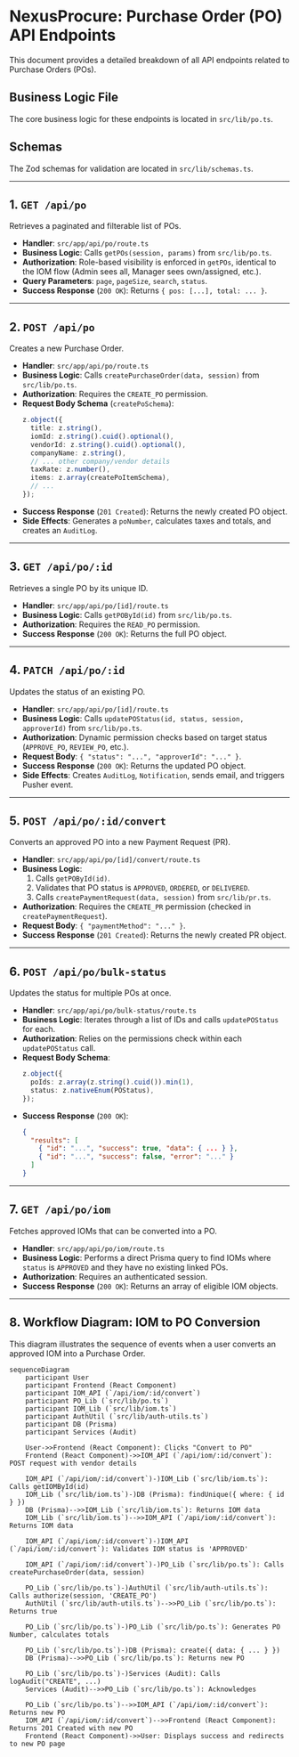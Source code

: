 # NexusProcure: Purchase Order (PO) API Endpoints

This document provides a detailed breakdown of all API endpoints related to Purchase Orders (POs).

## Business Logic File
The core business logic for these endpoints is located in `src/lib/po.ts`.

## Schemas
The Zod schemas for validation are located in `src/lib/schemas.ts`.

---

## 1. `GET /api/po`

Retrieves a paginated and filterable list of POs.

*   **Handler**: `src/app/api/po/route.ts`
*   **Business Logic**: Calls `getPOs(session, params)` from `src/lib/po.ts`.
*   **Authorization**: Role-based visibility is enforced in `getPOs`, identical to the IOM flow (Admin sees all, Manager sees own/assigned, etc.).
*   **Query Parameters**: `page`, `pageSize`, `search`, `status`.
*   **Success Response** (`200 OK`): Returns `{ pos: [...], total: ... }`.

---

## 2. `POST /api/po`

Creates a new Purchase Order.

*   **Handler**: `src/app/api/po/route.ts`
*   **Business Logic**: Calls `createPurchaseOrder(data, session)` from `src/lib/po.ts`.
*   **Authorization**: Requires the `CREATE_PO` permission.
*   **Request Body Schema** (`createPoSchema`):
    ```typescript
    z.object({
      title: z.string(),
      iomId: z.string().cuid().optional(),
      vendorId: z.string().cuid().optional(),
      companyName: z.string(),
      // ... other company/vendor details
      taxRate: z.number(),
      items: z.array(createPoItemSchema),
      // ...
    });
    ```
*   **Success Response** (`201 Created`): Returns the newly created PO object.
*   **Side Effects**: Generates a `poNumber`, calculates taxes and totals, and creates an `AuditLog`.

---

## 3. `GET /api/po/:id`

Retrieves a single PO by its unique ID.

*   **Handler**: `src/app/api/po/[id]/route.ts`
*   **Business Logic**: Calls `getPOById(id)` from `src/lib/po.ts`.
*   **Authorization**: Requires the `READ_PO` permission.
*   **Success Response** (`200 OK`): Returns the full PO object.

---

## 4. `PATCH /api/po/:id`

Updates the status of an existing PO.

*   **Handler**: `src/app/api/po/[id]/route.ts`
*   **Business Logic**: Calls `updatePOStatus(id, status, session, approverId)` from `src/lib/po.ts`.
*   **Authorization**: Dynamic permission checks based on target status (`APPROVE_PO`, `REVIEW_PO`, etc.).
*   **Request Body**: `{ "status": "...", "approverId": "..." }`.
*   **Success Response** (`200 OK`): Returns the updated PO object.
*   **Side Effects**: Creates `AuditLog`, `Notification`, sends email, and triggers Pusher event.

---

## 5. `POST /api/po/:id/convert`

Converts an approved PO into a new Payment Request (PR).

*   **Handler**: `src/app/api/po/[id]/convert/route.ts`
*   **Business Logic**:
    1.  Calls `getPOById(id)`.
    2.  Validates that PO status is `APPROVED`, `ORDERED`, or `DELIVERED`.
    3.  Calls `createPaymentRequest(data, session)` from `src/lib/pr.ts`.
*   **Authorization**: Requires the `CREATE_PR` permission (checked in `createPaymentRequest`).
*   **Request Body**: `{ "paymentMethod": "..." }`.
*   **Success Response** (`201 Created`): Returns the newly created PR object.

---

## 6. `POST /api/po/bulk-status`

Updates the status for multiple POs at once.

*   **Handler**: `src/app/api/po/bulk-status/route.ts`
*   **Business Logic**: Iterates through a list of IDs and calls `updatePOStatus` for each.
*   **Authorization**: Relies on the permissions check within each `updatePOStatus` call.
*   **Request Body Schema**:
    ```typescript
    z.object({
      poIds: z.array(z.string().cuid()).min(1),
      status: z.nativeEnum(POStatus),
    });
    ```
*   **Success Response** (`200 OK`):
    ```json
    {
      "results": [
        { "id": "...", "success": true, "data": { ... } },
        { "id": "...", "success": false, "error": "..." }
      ]
    }
    ```

---

## 7. `GET /api/po/iom`

Fetches approved IOMs that can be converted into a PO.

*   **Handler**: `src/app/api/po/iom/route.ts`
*   **Business Logic**: Performs a direct Prisma query to find IOMs where `status` is `APPROVED` and they have no existing linked POs.
*   **Authorization**: Requires an authenticated session.
*   **Success Response** (`200 OK`): Returns an array of eligible IOM objects.

---

## 8. Workflow Diagram: IOM to PO Conversion

This diagram illustrates the sequence of events when a user converts an approved IOM into a Purchase Order.

```mermaid
sequenceDiagram
    participant User
    participant Frontend (React Component)
    participant IOM_API (`/api/iom/:id/convert`)
    participant PO_Lib (`src/lib/po.ts`)
    participant IOM_Lib (`src/lib/iom.ts`)
    participant AuthUtil (`src/lib/auth-utils.ts`)
    participant DB (Prisma)
    participant Services (Audit)

    User->>Frontend (React Component): Clicks "Convert to PO"
    Frontend (React Component)->>IOM_API (`/api/iom/:id/convert`): POST request with vendor details

    IOM_API (`/api/iom/:id/convert`)-)IOM_Lib (`src/lib/iom.ts`): Calls getIOMById(id)
    IOM_Lib (`src/lib/iom.ts`)-)DB (Prisma): findUnique({ where: { id } })
    DB (Prisma)-->>IOM_Lib (`src/lib/iom.ts`): Returns IOM data
    IOM_Lib (`src/lib/iom.ts`)-->>IOM_API (`/api/iom/:id/convert`): Returns IOM data

    IOM_API (`/api/iom/:id/convert`)-)IOM_API (`/api/iom/:id/convert`): Validates IOM status is 'APPROVED'

    IOM_API (`/api/iom/:id/convert`)-)PO_Lib (`src/lib/po.ts`): Calls createPurchaseOrder(data, session)

    PO_Lib (`src/lib/po.ts`)-)AuthUtil (`src/lib/auth-utils.ts`): Calls authorize(session, 'CREATE_PO')
    AuthUtil (`src/lib/auth-utils.ts`)-->>PO_Lib (`src/lib/po.ts`): Returns true

    PO_Lib (`src/lib/po.ts`)-)PO_Lib (`src/lib/po.ts`): Generates PO Number, calculates totals

    PO_Lib (`src/lib/po.ts`)-)DB (Prisma): create({ data: { ... } })
    DB (Prisma)-->>PO_Lib (`src/lib/po.ts`): Returns new PO

    PO_Lib (`src/lib/po.ts`)-)Services (Audit): Calls logAudit("CREATE", ...)
    Services (Audit)-->>PO_Lib (`src/lib/po.ts`): Acknowledges

    PO_Lib (`src/lib/po.ts`)-->>IOM_API (`/api/iom/:id/convert`): Returns new PO
    IOM_API (`/api/iom/:id/convert`)-->>Frontend (React Component): Returns 201 Created with new PO
    Frontend (React Component)->>User: Displays success and redirects to new PO page
```

